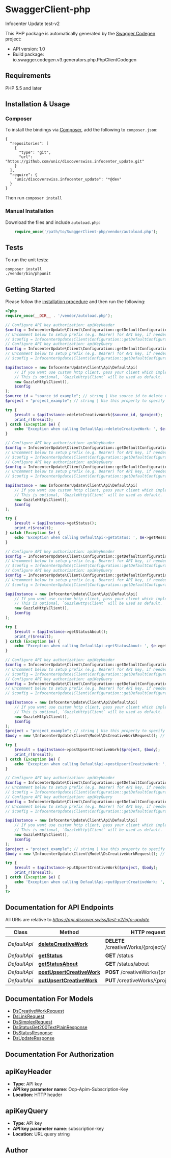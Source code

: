 # SwaggerClient-php
Infocenter Update test-v2

This PHP package is automatically generated by the [Swagger Codegen](https://github.com/swagger-api/swagger-codegen) project:

- API version: 1.0
- Build package: io.swagger.codegen.v3.generators.php.PhpClientCodegen

## Requirements

PHP 5.5 and later

## Installation & Usage
### Composer

To install the bindings via [Composer](http://getcomposer.org/), add the following to `composer.json`:

```
{
  "repositories": [
    {
      "type": "git",
      "url": "https://github.com/unic/discoverswiss.infocenter_update.git"
    }
  ],
  "require": {
    "unic/discoverswiss.infocenter_update": "*@dev"
  }
}
```

Then run `composer install`

### Manual Installation

Download the files and include `autoload.php`:

```php
    require_once('/path/to/SwaggerClient-php/vendor/autoload.php');
```

## Tests

To run the unit tests:

```
composer install
./vendor/bin/phpunit
```

## Getting Started

Please follow the [installation procedure](#installation--usage) and then run the following:

```php
<?php
require_once(__DIR__ . '/vendor/autoload.php');

// Configure API key authorization: apiKeyHeader
$config = InfocenterUpdate\Client\Configuration::getDefaultConfiguration()->setApiKey('Ocp-Apim-Subscription-Key', 'YOUR_API_KEY');
// Uncomment below to setup prefix (e.g. Bearer) for API key, if needed
// $config = InfocenterUpdate\Client\Configuration::getDefaultConfiguration()->setApiKeyPrefix('Ocp-Apim-Subscription-Key', 'Bearer');
// Configure API key authorization: apiKeyQuery
$config = InfocenterUpdate\Client\Configuration::getDefaultConfiguration()->setApiKey('subscription-key', 'YOUR_API_KEY');
// Uncomment below to setup prefix (e.g. Bearer) for API key, if needed
// $config = InfocenterUpdate\Client\Configuration::getDefaultConfiguration()->setApiKeyPrefix('subscription-key', 'Bearer');

$apiInstance = new InfocenterUpdate\Client\Api\DefaultApi(
    // If you want use custom http client, pass your client which implements `GuzzleHttp\ClientInterface`.
    // This is optional, `GuzzleHttp\Client` will be used as default.
    new GuzzleHttp\Client(),
    $config
);
$source_id = "source_id_example"; // string | Use source id to delete creative works
$project = "project_example"; // string | Use this property to specify project

try {
    $result = $apiInstance->deleteCreativeWork($source_id, $project);
    print_r($result);
} catch (Exception $e) {
    echo 'Exception when calling DefaultApi->deleteCreativeWork: ', $e->getMessage(), PHP_EOL;
}

// Configure API key authorization: apiKeyHeader
$config = InfocenterUpdate\Client\Configuration::getDefaultConfiguration()->setApiKey('Ocp-Apim-Subscription-Key', 'YOUR_API_KEY');
// Uncomment below to setup prefix (e.g. Bearer) for API key, if needed
// $config = InfocenterUpdate\Client\Configuration::getDefaultConfiguration()->setApiKeyPrefix('Ocp-Apim-Subscription-Key', 'Bearer');
// Configure API key authorization: apiKeyQuery
$config = InfocenterUpdate\Client\Configuration::getDefaultConfiguration()->setApiKey('subscription-key', 'YOUR_API_KEY');
// Uncomment below to setup prefix (e.g. Bearer) for API key, if needed
// $config = InfocenterUpdate\Client\Configuration::getDefaultConfiguration()->setApiKeyPrefix('subscription-key', 'Bearer');

$apiInstance = new InfocenterUpdate\Client\Api\DefaultApi(
    // If you want use custom http client, pass your client which implements `GuzzleHttp\ClientInterface`.
    // This is optional, `GuzzleHttp\Client` will be used as default.
    new GuzzleHttp\Client(),
    $config
);

try {
    $result = $apiInstance->getStatus();
    print_r($result);
} catch (Exception $e) {
    echo 'Exception when calling DefaultApi->getStatus: ', $e->getMessage(), PHP_EOL;
}

// Configure API key authorization: apiKeyHeader
$config = InfocenterUpdate\Client\Configuration::getDefaultConfiguration()->setApiKey('Ocp-Apim-Subscription-Key', 'YOUR_API_KEY');
// Uncomment below to setup prefix (e.g. Bearer) for API key, if needed
// $config = InfocenterUpdate\Client\Configuration::getDefaultConfiguration()->setApiKeyPrefix('Ocp-Apim-Subscription-Key', 'Bearer');
// Configure API key authorization: apiKeyQuery
$config = InfocenterUpdate\Client\Configuration::getDefaultConfiguration()->setApiKey('subscription-key', 'YOUR_API_KEY');
// Uncomment below to setup prefix (e.g. Bearer) for API key, if needed
// $config = InfocenterUpdate\Client\Configuration::getDefaultConfiguration()->setApiKeyPrefix('subscription-key', 'Bearer');

$apiInstance = new InfocenterUpdate\Client\Api\DefaultApi(
    // If you want use custom http client, pass your client which implements `GuzzleHttp\ClientInterface`.
    // This is optional, `GuzzleHttp\Client` will be used as default.
    new GuzzleHttp\Client(),
    $config
);

try {
    $result = $apiInstance->getStatusAbout();
    print_r($result);
} catch (Exception $e) {
    echo 'Exception when calling DefaultApi->getStatusAbout: ', $e->getMessage(), PHP_EOL;
}

// Configure API key authorization: apiKeyHeader
$config = InfocenterUpdate\Client\Configuration::getDefaultConfiguration()->setApiKey('Ocp-Apim-Subscription-Key', 'YOUR_API_KEY');
// Uncomment below to setup prefix (e.g. Bearer) for API key, if needed
// $config = InfocenterUpdate\Client\Configuration::getDefaultConfiguration()->setApiKeyPrefix('Ocp-Apim-Subscription-Key', 'Bearer');
// Configure API key authorization: apiKeyQuery
$config = InfocenterUpdate\Client\Configuration::getDefaultConfiguration()->setApiKey('subscription-key', 'YOUR_API_KEY');
// Uncomment below to setup prefix (e.g. Bearer) for API key, if needed
// $config = InfocenterUpdate\Client\Configuration::getDefaultConfiguration()->setApiKeyPrefix('subscription-key', 'Bearer');

$apiInstance = new InfocenterUpdate\Client\Api\DefaultApi(
    // If you want use custom http client, pass your client which implements `GuzzleHttp\ClientInterface`.
    // This is optional, `GuzzleHttp\Client` will be used as default.
    new GuzzleHttp\Client(),
    $config
);
$project = "project_example"; // string | Use this property to specify project
$body = new \InfocenterUpdate\Client\Model\DsCreativeWorkRequest(); // \InfocenterUpdate\Client\Model\DsCreativeWorkRequest | 

try {
    $result = $apiInstance->postUpsertCreativeWork($project, $body);
    print_r($result);
} catch (Exception $e) {
    echo 'Exception when calling DefaultApi->postUpsertCreativeWork: ', $e->getMessage(), PHP_EOL;
}

// Configure API key authorization: apiKeyHeader
$config = InfocenterUpdate\Client\Configuration::getDefaultConfiguration()->setApiKey('Ocp-Apim-Subscription-Key', 'YOUR_API_KEY');
// Uncomment below to setup prefix (e.g. Bearer) for API key, if needed
// $config = InfocenterUpdate\Client\Configuration::getDefaultConfiguration()->setApiKeyPrefix('Ocp-Apim-Subscription-Key', 'Bearer');
// Configure API key authorization: apiKeyQuery
$config = InfocenterUpdate\Client\Configuration::getDefaultConfiguration()->setApiKey('subscription-key', 'YOUR_API_KEY');
// Uncomment below to setup prefix (e.g. Bearer) for API key, if needed
// $config = InfocenterUpdate\Client\Configuration::getDefaultConfiguration()->setApiKeyPrefix('subscription-key', 'Bearer');

$apiInstance = new InfocenterUpdate\Client\Api\DefaultApi(
    // If you want use custom http client, pass your client which implements `GuzzleHttp\ClientInterface`.
    // This is optional, `GuzzleHttp\Client` will be used as default.
    new GuzzleHttp\Client(),
    $config
);
$project = "project_example"; // string | Use this property to specify project
$body = new \InfocenterUpdate\Client\Model\DsCreativeWorkRequest(); // \InfocenterUpdate\Client\Model\DsCreativeWorkRequest | 

try {
    $result = $apiInstance->putUpsertCreativeWork($project, $body);
    print_r($result);
} catch (Exception $e) {
    echo 'Exception when calling DefaultApi->putUpsertCreativeWork: ', $e->getMessage(), PHP_EOL;
}
?>
```

## Documentation for API Endpoints

All URIs are relative to *https://api.discover.swiss/test-v2/info-update*

Class | Method | HTTP request | Description
------------ | ------------- | ------------- | -------------
*DefaultApi* | [**deleteCreativeWork**](docs/Api/DefaultApi.md#deletecreativework) | **DELETE** /creativeWorks/{project}/{sourceId} | DeleteCreativeWork
*DefaultApi* | [**getStatus**](docs/Api/DefaultApi.md#getstatus) | **GET** /status | GetStatus
*DefaultApi* | [**getStatusAbout**](docs/Api/DefaultApi.md#getstatusabout) | **GET** /status/about | GetStatusAbout
*DefaultApi* | [**postUpsertCreativeWork**](docs/Api/DefaultApi.md#postupsertcreativework) | **POST** /creativeWorks/{project} | PostUpsertCreativeWork
*DefaultApi* | [**putUpsertCreativeWork**](docs/Api/DefaultApi.md#putupsertcreativework) | **PUT** /creativeWorks/{project} | PutUpsertCreativeWork

## Documentation For Models

 - [DsCreativeWorkRequest](docs/Model/DsCreativeWorkRequest.md)
 - [DsLinkRequest](docs/Model/DsLinkRequest.md)
 - [DsSimplexRequest](docs/Model/DsSimplexRequest.md)
 - [DsStatusGet200TextPlainResponse](docs/Model/DsStatusGet200TextPlainResponse.md)
 - [DsStatusResponse](docs/Model/DsStatusResponse.md)
 - [DsUpdateResponse](docs/Model/DsUpdateResponse.md)

## Documentation For Authorization


## apiKeyHeader

- **Type**: API key
- **API key parameter name**: Ocp-Apim-Subscription-Key
- **Location**: HTTP header

## apiKeyQuery

- **Type**: API key
- **API key parameter name**: subscription-key
- **Location**: URL query string


## Author



